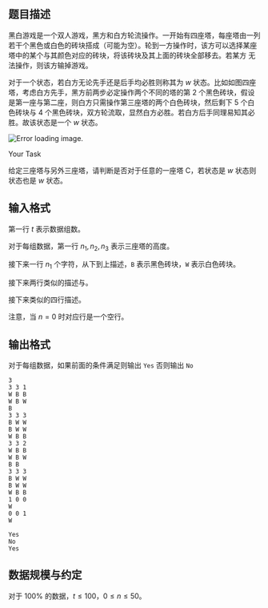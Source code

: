 ## 题目描述

黑白游戏是一个双人游戏，黑方和白方轮流操作。一开始有四座塔，每座塔由一列若干个黑色或白色的砖块搭成（可能为空）。轮到一方操作时，该方可以选择某座塔中的某个与其颜色对应的砖块，将该砖块及其上面的砖块全部移去。若某方 无法操作，则该方输掉游戏。

对于一个状态，若白方无论先手还是后手均必胜则称其为 $w$ 状态。比如如图四座塔，考虑白方先手，黑方前两步必定操作两个不同的塔的第 $2$ 个黑色砖块，假设是第一座与第二座，则白方只需操作第三座塔的两个白色砖块，然后剩下 $5$ 个白色砖块与 $4$ 个黑色砖块，双方轮流取，显然白方必胜。若白方后手同理易知其必胜。故该状态是一个 $w$ 状态。

![Error loading image.](file://IMAGE_0.png)

Your Task

给定三座塔与另外三座塔，请判断是否对于任意的一座塔 C，若状态是 $w$ 状态则状态也是 $w$ 状态。

## 输入格式

第一行 $t$ 表示数据组数。

对于每组数据，第一行 $n_1,n_2,n_3$ 表示三座塔的高度。

接下来一行 $n_1$ 个字符，从下到上描述，`B` 表示黑色砖块，`W` 表示白色砖块。

接下来两行类似的描述与。

接下来类似的四行描述。

注意，当 $n=0$ 时对应行是一个空行。

## 输出格式

对于每组数据，如果前面的条件满足则输出 `Yes` 否则输出 `No`

```input1
3
3 3 1
W B B
W B W
B
3 3 3
B W W
B W W
W B B
3 3 2
W B B
W B W
B B
3 3 3
B W W
B W W
W B B
1 0 0
W
0 0 1
W
```
```output1
Yes
No
Yes
```

## 数据规模与约定

对于 $100\%$ 的数据，$t \leq 100$，$0 \leq n \leq 50$。